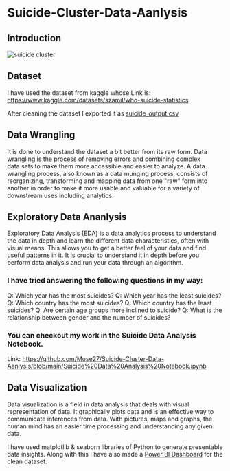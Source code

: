 # Suicide-Cluster-Data-Aanlysis
## Introduction
![suicide cluster](https://github.com/Muse27/Suicide-Cluster-Data-Aanlysis/assets/87662180/41f57865-7980-4b53-8e23-f028f912559d)


## Dataset
I have used the dataset from kaggle whose Link is: 
https://www.kaggle.com/datasets/szamil/who-suicide-statistics

After cleaning the dataset I exported it as 
[suicide_output.csv](https://github.com/Muse27/Suicide-Cluster-Data-Aanlysis/files/12383914/suicide_output.csv)

## Data Wrangling
It is done to understand the dataset a bit better from its raw form. Data wrangling is the process of removing errors and combining complex data sets to make them more accessible and easier to analyze. A data wrangling process, also known as a data munging process, consists of reorganizing, transforming and mapping data from one "raw" form into another in order to make it more usable and valuable for a variety of downstream uses including analytics.

## Exploratory Data Ananlysis
Exploratory Data Analysis (EDA) is a data analytics process to understand the data in depth and learn the different data characteristics, often with visual means. This allows you to get a better feel of your data and find useful patterns in it.
It is crucial to understand it in depth before you perform data analysis and run your data through an algorithm.

### I have tried answering the following questions in my way:
Q: Which year has the most suicides?
Q: Which year has the least suicides? 
Q: Which country has the most suicides? 
Q: Which country has the least suicides? 
Q: Are certain age groups more inclined to suicide? 
Q: What is the relationship between gender and the number of suicides?

### You can checkout my work in the Suicide Data Analysis Notebook.
Link: https://github.com/Muse27/Suicide-Cluster-Data-Aanlysis/blob/main/Suicide%20Data%20Analysis%20Notebook.ipynb

## Data Visualization
Data visualization is a field in data analysis that deals with visual representation of data. It graphically plots data and is an effective way to communicate inferences from data. With pictures, maps and graphs, the human mind has an easier time processing and understanding any given data.

I have used matplotlib & seaborn libraries of Python to generate presentable data insights.
Along with this I have also made a [Power BI Dashboard](https://github.com/Muse27/Suicide-Cluster-Data-Aanlysis/files/12383934/global.suicide.rate.pdf)
 for the clean dataset.
